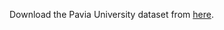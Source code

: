 Download the Pavia University dataset from [here](https://aistudio.baidu.com/datasetdetail/277480).
